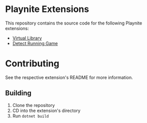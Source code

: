 # Playnite Extensions

This repository contains the source code for the following Playnite extensions:

- [Virtual Library](plugins/virtual-library)
- [Detect Running Game](plugins/detect-running-game)

# Contributing

See the respective extension's README for more information.

## Building

1. Clone the repository
2. CD into the extension's directory
3. Run `dotnet build`
